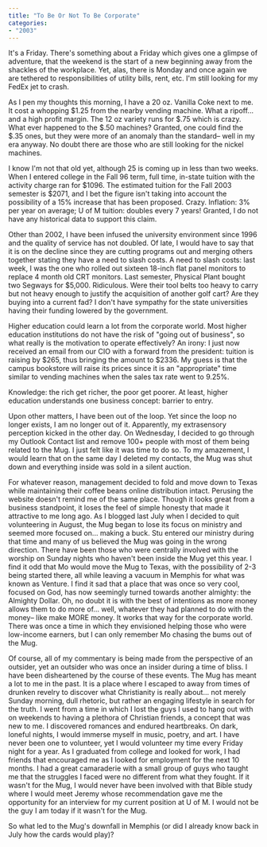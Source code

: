 ```yaml
---
title: "To Be Or Not To Be Corporate"
categories:
- "2003"
---
```


It's a Friday. There's something about a Friday which gives one a glimpse of adventure, that the weekend is the start of a new beginning away from the shackles of the workplace. Yet, alas, there is Monday and once again we are tethered to responsibilities of utility bills, rent, etc. I'm still looking for my FedEx jet to crash.

As I pen my thoughts this morning, I have a 20 oz. Vanilla Coke next to me. It cost a whopping $1.25 from the nearby vending machine. What a ripoff... and a high profit margin. The 12 oz variety runs for $.75 which is crazy. What ever happened to the $.50 machines? Granted, one could find the $.35 ones, but they were more of an anomaly than the standard– well in my era anyway. No doubt there are those who are still looking for the nickel machines.

I know I'm not that old yet, although 25 is coming up in less than two weeks. When I entered college in the Fall 96 term, full time, in-state tuition with the activity charge ran for $1096. The estimated tuition for the Fall 2003 semester is $2071, and I bet the figure isn't taking into account the possibility of a 15% increase that has been proposed. Crazy. Inflation: 3% per year on average; U of M tuition: doubles every 7 years! Granted, I do not have any historical data to support this claim.

Other than 2002, I have been infused the university environment since 1996 and the quality of service has not doubled. Of late, I would have to say that it is on the decline since they are cutting programs out and merging others together stating they have a need to slash costs. A need to slash costs: last week, I was the one who rolled out sixteen 18-inch flat panel monitors to replace 4 month old CRT monitors. Last semester, Physical Plant bought two Segways for $5,000. Ridiculous. Were their tool belts too heavy to carry but not heavy enough to justify the acquisition of another golf cart? Are they buying into a current fad? I don't have sympathy for the state universities having their funding lowered by the government.

Higher education could learn a lot from the corporate world. Most higher education institutions do not have the risk of "going out of business", so what really is the motivation to operate effectively? An irony: I just now received an email from our CIO with a forward from the president: tuition is raising by $265, thus bringing the amount to $2336. My guess is that the campus bookstore will raise its prices since it is an "appropriate" time similar to vending machines when the sales tax rate went to 9.25%.

Knowledge: the rich get richer, the poor get poorer. At least, higher education understands one business concept: barrier to entry.

Upon other matters, I have been out of the loop. Yet since the loop no longer exists, I am no longer out of it. Apparently, my extrasensory perception kicked in the other day. On Wednesday, I decided to go through my Outlook Contact list and remove 100+ people with most of them being related to the Mug. I just felt like it was time to do so. To my amazement, I would learn that on the same day I deleted my contacts, the Mug was shut down and everything inside was sold in a silent auction.

For whatever reason, management decided to fold and move down to Texas while maintaining their coffee beans online distribution intact. Perusing the website doesn't remind me of the same place. Though it looks great from a business standpoint, it loses the feel of simple honesty that made it attractive to me long ago. As I blogged last July when I decided to quit volunteering in August, the Mug began to lose its focus on ministry and seemed more focused on... making a buck. Stu entered our ministry during that time and many of us believed the Mug was going in the wrong direction. There have been those who were centrally involved with the worship on Sunday nights who haven't been inside the Mug yet this year. I find it odd that Mo would move the Mug to Texas, with the possibility of 2-3 being started there, all while leaving a vacuum in Memphis for what was known as Venture. I find it sad that a place that was once so very cool, focused on God, has now seemingly turned towards another almighty: the Almighty Dollar. Oh, no doubt it is with the best of intentions as more money allows them to do more of... well, whatever they had planned to do with the money– like make MORE money. It works that way for the corporate world. There was once a time in which they envisioned helping those who were low-income earners, but I can only remember Mo chasing the bums out of the Mug.

Of course, all of my commentary is being made from the perspective of an outsider, yet an outsider who was once an insider during a time of bliss. I have been disheartened by the course of these events. The Mug has meant a lot to me in the past. It is a place where I escaped to away from times of drunken revelry to discover what Christianity is really about... not merely Sunday morning, dull rhetoric, but rather an engaging lifestyle in search for the truth. I went from a time in which I lost the guys I used to hang out with on weekends to having a plethora of Christian friends, a concept that was new to me. I discovered romances and endured heartbreaks. On dark, loneful nights, I would immerse myself in music, poetry, and art. I have never been one to volunteer, yet I would volunteer my time every Friday night for a year. As I graduated from college and looked for work, I had friends that encouraged me as I looked for employment for the next 10 months. I had a great camaraderie with a small group of guys who taught me that the struggles I faced were no different from what they fought. If it wasn't for the Mug, I would never have been involved with that Bible study where I would meet Jeremy whose recommendation gave me the opportunity for an interview for my current position at U of M. I would not be the guy I am today if it wasn't for the Mug.

So what led to the Mug's downfall in Memphis (or did I already know back in July how the cards would play)?